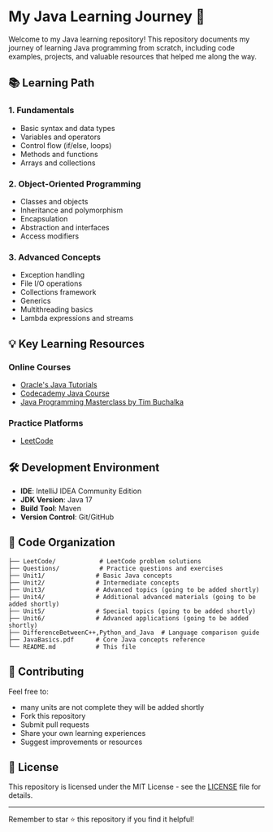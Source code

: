 # My Java Learning Journey 🚀

Welcome to my Java learning repository! This repository documents my journey of learning Java programming from scratch, including code examples, projects, and valuable resources that helped me along the way.

## 📚 Learning Path

### 1. Fundamentals
- Basic syntax and data types
- Variables and operators
- Control flow (if/else, loops)
- Methods and functions
- Arrays and collections

### 2. Object-Oriented Programming
- Classes and objects
- Inheritance and polymorphism
- Encapsulation
- Abstraction and interfaces
- Access modifiers

### 3. Advanced Concepts
- Exception handling
- File I/O operations
- Collections framework
- Generics
- Multithreading basics
- Lambda expressions and streams


## 💡 Key Learning Resources

### Online Courses
- [Oracle's Java Tutorials](https://docs.oracle.com/javase/tutorial/)
- [Codecademy Java Course](https://www.codecademy.com/learn/learn-java)
- [Java Programming Masterclass by Tim Buchalka](https://www.udemy.com/course/java-the-complete-java-developer-course/)



### Practice Platforms
- [LeetCode](https://leetcode.com/)


## 🛠️ Development Environment

- **IDE**: IntelliJ IDEA Community Edition
- **JDK Version**: Java 17
- **Build Tool**: Maven
- **Version Control**: Git/GitHub

## 📝 Code Organization
```
├── LeetCode/            # LeetCode problem solutions
├── Questions/           # Practice questions and exercises
├── Unit1/              # Basic Java concepts
├── Unit2/              # Intermediate concepts
├── Unit3/              # Advanced topics (going to be added shortly)
├── Unit4/              # Additional advanced materials (going to be added shortly)
├── Unit5/              # Special topics (going to be added shortly)
├── Unit6/              # Advanced applications (going to be added shortly)
├── DifferenceBetweenC++,Python_and_Java  # Language comparison guide
├── JavaBasics.pdf      # Core Java concepts reference
└── README.md           # This file
```


## 🤝 Contributing

Feel free to:

- many units are not complete they will be added shortly
- Fork this repository
- Submit pull requests
- Share your own learning experiences
- Suggest improvements or resources



## 📜 License

This repository is licensed under the MIT License - see the [LICENSE](LICENSE) file for details.

---

Remember to star ⭐ this repository if you find it helpful!